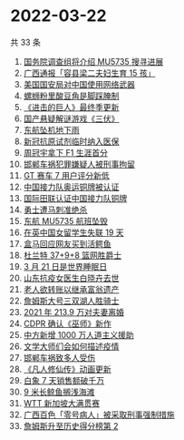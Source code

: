 # 2022-03-22

共 33 条

<!-- BEGIN -->
<!-- 最后更新时间 Tue Mar 22 2022 20:17:01 GMT+0800 (China Standard Time) -->

1. [国务院调查组将介绍 MU5735 搜寻进展](https://www.zhihu.com/search?q=MU5735)
1. [广西通报「容县梁二夫妇生育 15 孩」](https://www.zhihu.com/search?q=容县梁二夫妇)
1. [美国国安局对中国使用网络武器](https://www.zhihu.com/search?q=美国国安局)
1. [螺蛳粉里酸豆角是脚踩腌制](https://www.zhihu.com/search?q=酸豆角)
1. [《进击的巨人》最终季更新](https://www.zhihu.com/search?q=进击的巨人)
1. [国产悬疑解谜游戏《三伏》](https://www.zhihu.com/search?q=三伏)
1. [东航坠机地下雨](https://www.zhihu.com/search?q=东航坠机地下雨)
1. [新冠抗原试剂临时纳入医保](https://www.zhihu.com/search?q=新冠抗原试剂)
1. [周冠宇拿下 F1 生涯首分](https://www.zhihu.com/search?q=周冠宇)
1. [邯郸车祸犯罪嫌疑人被刑事拘留](https://www.zhihu.com/search?q=邯郸车祸)
1. [GT 赛车 7 用户评分新低](https://www.zhihu.com/search?q=GT赛车7)
1. [中国接力队奥运铜牌被认证](https://www.zhihu.com/search?q=中国接力队)
1. [国际田联认证中国接力队铜牌](https://www.zhihu.com/search?q=中国接力队铜牌)
1. [勇士遭马刺准绝杀](https://www.zhihu.com/search?q=勇士)
1. [东航 MU5735 航班坠毁](https://www.zhihu.com/search?q=MU5735)
1. [在英中国女留学生失联 19 天](https://www.zhihu.com/search?q=在英中国女学生)
1. [盒马回应网友买到活鳄鱼](https://www.zhihu.com/search?q=盒马活鳄鱼)
1. [杜兰特 37+9+8 篮网胜爵士](https://www.zhihu.com/search?q=篮网)
1. [3 月 21 日是世界睡眠日](https://www.zhihu.com/search?q=世界睡眠日)
1. [山东抗疫女医生白晓卉去世](https://www.zhihu.com/search?q=白晓卉)
1. [老人欲转账以继承富翁遗产](https://www.zhihu.com/search?q=老人被骗)
1. [詹姆斯大号三双湖人胜骑士](https://www.zhihu.com/search?q=湖人)
1. [2021 年 213.9 万对夫妻离婚](https://www.zhihu.com/search?q=2021年夫妻离婚)
1. [CDPR 确认《巫师》新作](https://www.zhihu.com/search?q=巫师3)
1. [中方新增 1000 万人道主义援助](https://www.zhihu.com/search?q=人道主义援助)
1. [文学大师们会如何描述疫情](https://www.zhihu.com/search?q=疫情文学)
1. [邯郸车祸致多人受伤](https://www.zhihu.com/search?q=邯郸车祸)
1. [《凡人修仙传》动画更新](https://www.zhihu.com/search?q=凡人修仙传)
1. [白象 7 天销售额破千万](https://www.zhihu.com/search?q=白象销售额)
1. [9 米长鲸鱼搁浅海滩](https://www.zhihu.com/search?q=大连鲸鱼搁浅)
1. [WTT 新加坡大满贯赛](https://www.zhihu.com/search?q=WTT)
1. [广西百色「零号病人」被采取刑事强制措施](https://www.zhihu.com/search?q=百色零号病人)
1. [詹姆斯升至历史得分榜第 2](https://www.zhihu.com/search?q=詹姆斯总得分)

<!-- END -->
